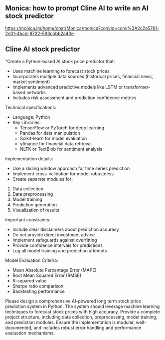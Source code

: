 ## Monica: how to prompt Cline AI to write an AI stock predictor
https://monica.im/home/chat/Monica/monica?convId=conv%3A2c2a5761-2c01-4bcd-8722-593cbbb2a40e

## Cline AI stock predictor
"Create a Python-based AI stock price predictor that:
- Uses machine learning to forecast stock prices
- Incorporates multiple data sources (historical prices, financial news, market sentiment)
- Implements advanced predictive models like LSTM or transformer-based networks
- Includes risk assessment and prediction confidence metrics

Technical specifications:
- Language: Python
- Key Libraries: 
  - TensorFlow or PyTorch for deep learning
  - Pandas for data manipulation
  - Scikit-learn for model evaluation
  - yfinance for financial data retrieval
  - NLTK or TextBlob for sentiment analysis

Implementation details:
- Use a sliding window approach for time series prediction
- Implement cross-validation for model robustness
- Create separate modules for:
1. Data collection
2. Data preprocessing
3. Model training
4. Prediction generation
5. Visualization of results

Important constraints:
- Include clear disclaimers about prediction accuracy
- Do not provide direct investment advice
- Implement safeguards against overfitting
- Provide confidence intervals for predictions
- Log all model training and prediction attempts

Model Evaluation Criteria:
- Mean Absolute Percentage Error (MAPE)
- Root Mean Squared Error (RMSE)
- R-squared value
- Sharpe ratio comparison
- Backtesting performance

Please design a comprehensive AI-powered long term stock price prediction system in Python. The system should leverage machine learning techniques to forecast stock prices with high accuracy. Provide a complete project structure, including data collection, preprocessing, model training, and prediction modules. Ensure the implementation is modular, well-documented, and includes robust error handling and performance evaluation mechanisms.

